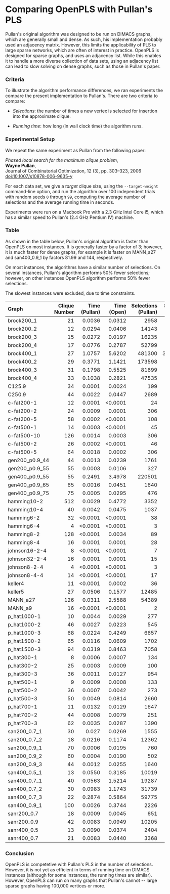 # Comparing OpenPLS with Pullan's PLS

Pullan's original algorithm was designed to be run on DIMACS graphs, which are generally small and dense. As such, his implementation probably used an adjacency matrix. However, this limits the applicability of PLS to large sparse networks, which are often of interest in practice. OpenPLS is designed for sparse graphs, and uses an adjacency list. While this enables it to handle a more diverse collection of data sets, using an adjacency list can lead to slow solving on dense graphs, such as those in Pullan's paper.


### Criteria

To illustrate the algorithm performance differences, we ran experiments the compare the present implementation to Pullan's. There are two criteria to compare:

- *Selections*: the number of times a new vertex is selected for insertion into the approximate clique. 

- *Running time*: how long (in wall clock time) the algorithm runs.

### Experimental Setup

We repeat the same experiment as Pullan from the following paper:

*Phased local search for the maximum clique problem*,  
**Wayne Pullan**,  
Journal of Combinatorial Optimization, 12 (3), pp. 303–323, 2006  
[doi:10.1007/s10878-006-9635-y](https://doi.org/10.1007/s10878-006-9635-y)

For each data set, we give a *target* clique size, using the `--target-weight` command-line option, and run the algorithm over 100 independent trials with random seeds `0` through `99`, computing the average number of selections and the average running time in seconds. 

Experiments were run on a Macbook Pro with a 2.3 GHz Intel Core i5, which has a similar speed to Pullan's (2.4 GHz Pentium IV) machine.

### Table

As shown in the table below, Pullan's original algorithm is faster than OpenPLS on most instances. It is generally faster by a factor of 3; however, it is much faster for dense graphs, for example it is faster on MANN_a27 and san400_0.9_1 by factors 81.99 and 144, respectively. 

On most instances, the algorithms have a similar number of selections. On several instances, Pullan's algorithm performs 50% fewer selections; however, on other instances OpenPLS algorithm performs 50% fewer selections.

The slowest instances were excluded, due to time constraints.

Graph               | Clique Number |     Time (Pullan) | Time (Open) | Selections (Pullan) | Selections (Open)
:----               | ------------: |          -------: | --------:   |              -----: | -----:
brock200_1          |            21 | 0.0036 | 0.0312 | 2958   | 3986.96
brock200_2          |            12 | 0.0294 | 0.0406 | 14143  | 10229.60
brock200_3          |            15 | 0.0272 | 0.0197 | 16235  | 3939.77
brock200_4          |            17 | 0.0776 | 0.2787 | 52799  | 49016.80
brock400_1          |            27 | 1.0757 | 5.6202 | 481300 | 376982.00
brock400_2          |            29 | 0.3771 | 1.1421 | 173598 | 77090.50
brock400_3          |            31 | 0.1798 | 0.5525 | 81699  | 37027.40
brock400_4          | 33 | 0.1038 | 0.2821 | 47535  | 18977.30
C125.9              |            34 |            0.0001 |   0.0024    |                199  | 191.85
C250.9              | 44 | 0.0022 | 0.0447 | 2689       | 2051.35
c-fat200-1          | 12 | 0.0001 | <0.0001 | 24 | 22.68
c-fat200-2          | 24 | 0.0009 | 0.0001 | 306 | 322.25
c-fat200-5          | 58 | 0.0002 | <0.0001 | 108 | 102.14
c-fat500-1          | 14 | 0.0003 | <0.0001 | 45 | 43.62
c-fat500-10         | 126 | 0.0014 | 0.0003 | 306 | 286.51
c-fat500-2          | 26 | 0.0002 | <0.0001 | 46 | 47.13
c-fat500-5          | 64 | 0.0018 | 0.0002 | 306 | 308.55
gen200_p0.9_44      | 44 | 0.0013 | 0.0239 | 1761   | 1260.37
gen200_p0.9_55      | 55 | 0.0003 | 0.0106 | 327    | 493.62
gen400_p0.9_55      | 55 | 0.2491 | 3.4978 | 220501 | 85222.80
gen400_p0.9_65      | 65 | 0.0016 | 0.0451 | 1640   | 1051.62
gen400_p0.9_75      | 75 | 0.0005 | 0.0295 | 476    | 621.28
hamming10-2         | 512 | 0.0029 | 0.4772 | 3352     | 6139.35
hamming10-4         | 40 | 0.0042  | 0.0475 | 1037     | 830.58
hamming6-2          | 32 | <0.0001  | <0.0001 | 38 | 38.84
hamming6-4          | 4 | <0.0001| <0.0001 | 3 | 3.51
hamming8-2          | 128 | <0.0001 | 0.0034 | 89 | 356.08
hamming8-4 | 16 | 0.0001 | 0.0001 | 28 | 24.52
johnson16-2-4 | 8 | <0.0001 | <0.0001 | 7 | 7.00
johnson32-2-4 | 16 | 0.0001 | 0.0001 | 15 | 15.00
johnson8-2-4 | 4 | <0.0001 | <0.0001 | 3 | 3.00
johnson8-4-4 | 14 | <0.0001 | <0.0001 | 17 | 16.43
keller4 | 11 | <0.0001 | 0.0002 | 36 | 35.76
keller5 | 27 | 0.0506 | 0.1577 | 12485 | 5547.13
MANN_a27 | 126 | 0.0311 | 2.5588 | 54389   | 28188.80
MANN_a9 | 16 | <0.0001 | <0.0001 | 2       | 21.28
p_hat1000-1 | 10 | 0.0044 | 0.0029 | 277   | 257.53
p_hat1000-2 | 46 | 0.0027 | 0.0223 | 545   | 407.86
p_hat1000-3 | 68 | 0.0224 | 0.4249 | 6657  | 4416.48
p_hat1500-2 | 65 | 0.0116 | 0.0609 | 1702 | 536.09
p_hat1500-3 | 94 | 0.0319 | 0.8463 | 7058 | 4142.05
p_hat300-1 | 8 | 0.0006  | 0.0007 | 134 | 121.98
p_hat300-2 | 25 | 0.0003 | 0.0009 | 100 | 83.83
p_hat300-3 | 36 | 0.0011 | 0.0127 | 954 | 627.98
p_hat500-1 | 9 | 0.0009  | 0.0008 | 133 | 127.80
p_hat500-2 | 36 | 0.0007 | 0.0042 | 273 | 181.63
p_hat500-3 | 50 | 0.0049 | 0.0814 | 2660 | 1889.70
p_hat700-1 | 11 | 0.0132 | 0.0129 | 1647 | 1669.86
p_hat700-2 | 44 | 0.0008 | 0.0079 | 251 | 209.48
p_hat700-3 | 62 | 0.0035 | 0.0287 | 1390 | 388.26
san200_0.7_1 | 30 | 0.027 | 0.0269 | 1555 | 2919.57
san200_0.7_2 | 18 | 0.0216 | 0.1174 | 12362 | 14513.90
san200_0.9_1 | 70 | 0.0006 | 0.0195 | 760 | 690.30
san200_0.9_2 | 60 | 0.0004 | 0.0190 | 502 | 791.09
san200_0.9_3 | 44 | 0.0012 | 0.0255 | 1640 | 1345.60
san400_0.5_1 | 13 | 0.0550 | 0.3185 | 10019 | 38764.10
san400_0.7_1 | 40 | 0.0563 | 1.5214 | 19287 | 76995.00
san400_0.7_2 | 30 | 0.0983 | 1.1743 | 31739 | 73826.80
san400_0.7_3 | 22 | 0.2874 | 0.5864 | 59775 | 43450.10
san400_0.9_1 | 100 | 0.0026 | 0.3744 | 2226 | 5896.68
sanr200_0.7 | 18 | 0.0009 | 0.0045 | 651 | 584.85
sanr200_0.9 | 42 | 0.0083 | 0.0949 | 10205 | 5488.88
sanr400_0.5 | 13 | 0.0090 | 0.0374 | 2404 | 5246.33
sanr400_0.7 | 21 | 0.0083 | 0.0440 | 3368 | 3614.38

### Conclusion

OpenPLS is competetive with Pullan's PLS in the number of selections. However, it is not yet as efficient in terms of running time on DIMACS instances (although for some instances, the running times are similar). However, OpenPLS can run on many graphs that Pullan's cannot -- large sparse graphs having 100,000 vertices or more.
